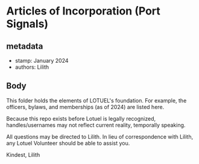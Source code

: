 # Articles of Incorporation (Port Signals)

## metadata
+ stamp: January 2024
+ authors: Lilith

## Body

This folder holds the elements of LOTUEL's foundation. For example, the officers, bylaws, and memberships (as of 2024) are listed here.

Because this repo exists before Lotuel is legally recognized, handles/usernames may not reflect current reality, temporally speaking.

All questions may be directed to Lilith. In lieu of correspondence with Lilith, any Lotuel Volunteer should be able to assist you.

Kindest,
Lilith